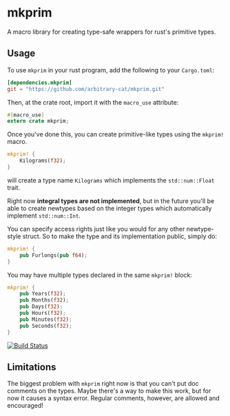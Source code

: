 # mkprim 
A macro library for creating type-safe wrappers for rust's primitive types.

## Usage

To use `mkprim` in your rust program, add the following to your `Cargo.toml`:

```toml
[dependencies.mkprim]
git = "https://github.com/arbitrary-cat/mkprim.git"
```

Then, at the crate root, import it with the `macro_use` attribute:

```rust
#[macro_use]
extern crate mkprim;
```

Once you've done this, you can create primitive-like types using the `mkprim!` macro. 

```rust
mkprim! {
    Kilograms(f32);
}
```

will create a type name `Kilograms` which implements the `std::num::Float` trait.

Right now **integral types are not implemented**, but in the future you'll be able to create
newtypes based on the integer types which automatically implement `std::num::Int`.

You can specify access rights just like you would for any other newtype-style struct. So to make the
type and its implementation public, simply do:

```rust
mkprim! {
    pub Furlongs(pub f64);
}
```

You may have multiple types declared in the same `mkprim!` block:

```rust
mkprim! {
    pub Years(f32);
    pub Months(f32);
    pub Days(f32);
    pub Hours(f32);
    pub Minutes(f32);
    pub Seconds(f32);
}
```

[![Build Status](https://travis-ci.org/arbitrary-cat/mkprim.svg?branch=master)](https://travis-ci.org/arbitrary-cat/mkprim)

## Limitations

The biggest problem with `mkprim` right now is that you can't put doc comments on the types. Maybe
there's a way to make this work, but for now it causes a syntax error. Regular comments, however,
are allowed and encouraged!
